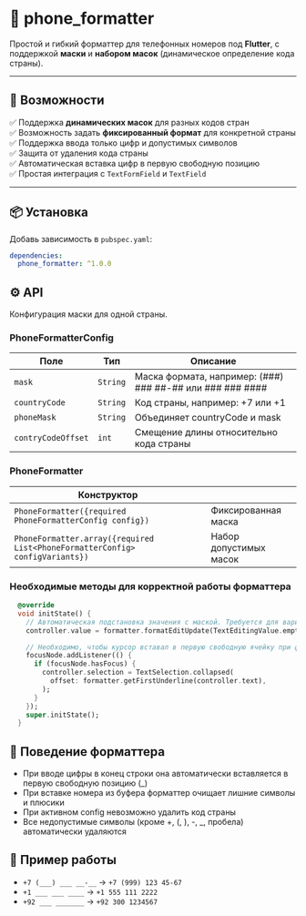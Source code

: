 # 📱 phone_formatter

Простой и гибкий форматтер для телефонных номеров под **Flutter**, с поддержкой **маски** и **набором масок** (динамическое определение кода страны).

---

## 🚀 Возможности

✅ Поддержка **динамических масок** для разных кодов стран  
✅ Возможность задать **фиксированный формат** для конкретной страны  
✅ Поддержка ввода только цифр и допустимых символов  
✅ Защита от удаления кода страны  
✅ Автоматическая вставка цифр в первую свободную позицию  
✅ Простая интеграция с `TextFormField` и `TextField`

---

## 📦 Установка

Добавь зависимость в `pubspec.yaml`:

```yaml
dependencies:
  phone_formatter: ^1.0.0
```

## ⚙️ API

Конфигурация маски для одной страны.

### PhoneFormatterConfig
|Поле|	Тип|	Описание|
|---|---|---|
|`mask`	|`String`|	Маска формата, например: (###) ### ##-## или ### ### ####|
|`countryCode`	|`String`|	Код страны, например: +7 или +1|
|`phoneMask`	|`String`|	Объединяет countryCode и mask|
|`contryCodeOffset`	|`int`|	Смещение длины относительно кода страны|

### PhoneFormatter

|Конструктор||
|---|---|
|`PhoneFormatter({required PhoneFormatterConfig config})`|Фиксированная маска|
|`PhoneFormatter.array({required List<PhoneFormatterConfig> configVariants})`|Набор допустимых масок|

### Необходимые методы для корректной работы форматтера
```dart
  @override
  void initState() {
    // Автоматическая подстановка значения с маской. Требуется для варианта конструктора PhoneFormatter.
    controller.value = formatter.formatEditUpdate(TextEditingValue.empty, TextEditingValue.empty);

    // Необходимо, чтобы курсор вставал в первую свободную ячейку при фокусе.
    focusNode.addListener(() {
      if (focusNode.hasFocus) {
        controller.selection = TextSelection.collapsed(
          offset: formatter.getFirstUnderline(controller.text),
        );
      }
    });
    super.initState();
  }
```

## 🧪 Поведение форматтера
- При вводе цифры в конец строки она автоматически вставляется в первую свободную позицию (_)
- При вставке номера из буфера форматтер очищает лишние символы и плюсики
- При активном config невозможно удалить код страны
- Все недопустимые символы (кроме +, (, ), -, _, пробела) автоматически удаляются

## 📸 Пример работы

- `+7 (___) ___ __-__`  →  `+7 (999) 123 45-67`
- `+1 ___ ___ ____`     →  `+1 555 111 2222`
- `+92 ___ _______`     →  `+92 300 1234567`